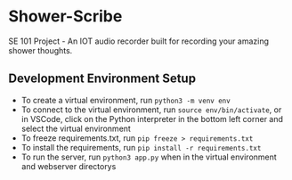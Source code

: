 # Shower-Scribe

SE 101 Project - An IOT audio recorder built for recording your amazing shower thoughts.

## Development Environment Setup

- To create a virtual environment, run `python3 -m venv env`
- To connect to the virtual environment, run `source env/bin/activate`, or in VSCode, click on the Python interpreter in the bottom left corner and select the virtual environment
- To freeze requirements.txt, run `pip freeze > requirements.txt`
- To install the requirements, run `pip install -r requirements.txt`
- To run the server, run `python3 app.py` when in the virtual environment and webserver directorys